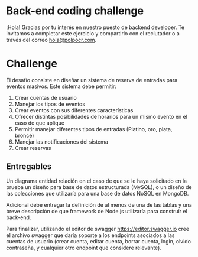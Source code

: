 # Back-end coding challenge

¡Hola! Gracias por tu interés en nuestro puesto de backend developer. Te invitamos a completar este ejercicio y compartirlo con el reclutador o a través del correo hola@polpocr.com.

# Challenge

El desafío consiste en diseñar un sistema de reserva de entradas para eventos masivos. Este sistema debe permitir:

 1. Crear cuentas de usuario
 2. Manejar los tipos de eventos
 3. Crear eventos con sus diferentes características
 4. Ofrecer distintas posibilidades de horarios para un mismo evento en el caso de que aplique
 5. Permitir manejar diferentes tipos de entradas (Platino, oro, plata, bronce)
 6. Manejar las notificaciones del sistema
 7. Crear reservas

## Entregables

Un diagrama entidad relación en el caso de que se le haya solicitado en la prueba un diseño para base de datos estructurada (MySQL), o un diseño de las colecciones que utilizaría para una base de datos NoSQL en MongoDB.

Adicional debe entregar la definición de al menos de una de las tablas y una breve descripción de que framework de Node.js utilizaría para construir el back-end.

Para finalizar, utilizando el editor de swagger https://editor.swagger.io cree el archivo swagger que daría soporte a los endpoints asociados a las cuentas de usuario (crear cuenta, editar cuenta, borrar cuenta, login, olvido contraseña, y cualquier otro endpoint que considere relevante).
